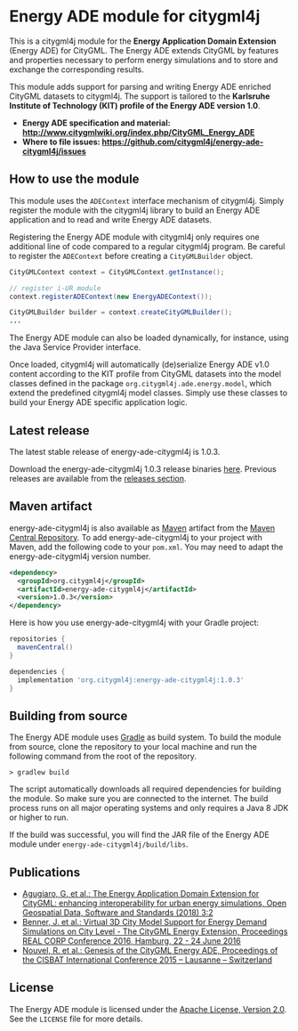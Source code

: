# Energy ADE module for citygml4j

This is a citygml4j module for the **Energy Application Domain Extension** (Energy ADE) for CityGML.
The Energy ADE extends CityGML by features and properties necessary to perform energy simulations and to store and
exchange the corresponding results.

This module adds support for parsing and writing Energy ADE enriched CityGML datasets to citygml4j. The support
is tailored to the **Karlsruhe Institute of Technology (KIT) profile of the Energy ADE version 1.0**.

* **Energy ADE specification and material: http://www.citygmlwiki.org/index.php/CityGML_Energy_ADE**
* **Where to file issues: https://github.com/citygml4j/energy-ade-citygml4j/issues**

## How to use the module
This module uses the `ADEContext` interface mechanism of citygml4j. Simply register the module with the citygml4j
library to build an Energy ADE application and to read and write Energy ADE datasets.

Registering the Energy ADE module with citygml4j only requires one additional line of code compared to a regular citygml4j
program. Be careful to register the `ADEContext` before creating a `CityGMLBuilder` object.

```java
CityGMLContext context = CityGMLContext.getInstance();

// register i-UR module
context.registerADEContext(new EnergyADEContext());

CityGMLBuilder builder = context.createCityGMLBuilder();
...
```

The Energy ADE module can also be loaded dynamically, for instance, using the Java Service Provider interface.

Once loaded, citygml4j will automatically (de)serialize Energy ADE v1.0 content according to the KIT profile from CityGML
datasets into the model classes defined in the package `org.citygml4j.ade.energy.model`, which extend the predefined
citygml4j model classes. Simply use these classes to build your Energy ADE specific application logic.

## Latest release
The latest stable release of energy-ade-citygml4j is 1.0.3.

Download the energy-ade-citygml4j 1.0.3 release binaries
[here](https://github.com/citygml4j/energy-ade-citygml4j/releases/download/v1.0.3/energy-ade-citygml4j-1.0.3.zip).
Previous releases are available from the [releases section](https://github.com/citygml4j/energy-ade-citygml4j/releases).

## Maven artifact
energy-ade-citygml4j is also available as [Maven](http://maven.apache.org/) artifact from the
[Maven Central Repository](https://search.maven.org/search?q=energy-ade-citygml4j).
To add energy-ade-citygml4j to your project with Maven, add the following
code to your `pom.xml`. You may need to adapt the energy-ade-citygml4j version number.

```xml
<dependency>
  <groupId>org.citygml4j</groupId>
  <artifactId>energy-ade-citygml4j</artifactId>
  <version>1.0.3</version>
</dependency>
```

Here is how you use energy-ade-citygml4j with your Gradle project:

```gradle
repositories {
  mavenCentral()
}

dependencies {
  implementation 'org.citygml4j:energy-ade-citygml4j:1.0.3'
}
```

## Building from source
The Energy ADE module uses [Gradle](https://gradle.org/) as build system. To build the module from source, clone the
repository to your local machine and run the following command from the root of the repository.

    > gradlew build

The script automatically downloads all required dependencies for building the module. So make sure you are connected
to the internet. The build process runs on all major operating systems and only requires a Java 8 JDK or higher to run.

If the build was successful, you will find the JAR file of the Energy ADE module under `energy-ade-citygml4j/build/libs`.

## Publications
- [Agugiaro, G. et al.: The Energy Application Domain Extension for CityGML: enhancing interoperability for urban energy
simulations, Open Geospatial Data, Software and Standards (2018) 3:2](https://doi.org/10.1186/s40965-018-0042-y)
- [Benner, J. et al.: Virtual 3D City Model Support for Energy Demand Simulations on City Level - The CityGML Energy
Extension, Proceedings REAL CORP Conference 2016, Hamburg, 22 - 24 June 2016](http://conference.corp.at/archive/CORP2016_20.pdf)
- [Nouvel, R. et al.: Genesis of the CityGML Energy ADE, Proceedings of the CISBAT International Conference 2015 – 
Lausanne – Switzerland](http://infoscience.epfl.ch/record/213436/files/9_NOUVEL1109.pdf)

## License

The Energy ADE module is licensed under the [Apache License, Version 2.0](http://www.apache.org/licenses/LICENSE-2.0).
See the `LICENSE` file for more details.